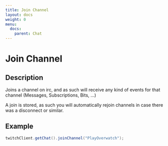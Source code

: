 ```yaml
---
title: Join Channel
layout: docs
weight: 0
menu: 
  docs:
    parent: Chat
---
```


# Join Channel

## Description

Joins a channel on irc, and as such will receive any kind of events for that channel (Messages, Subscriptions, Bits, ...)

A join is stored, as such you will automatically rejoin channels in case there was a disconnect or similar.

## Example

```java
twitchClient.getChat().joinChannel("PlayOverwatch");
```
